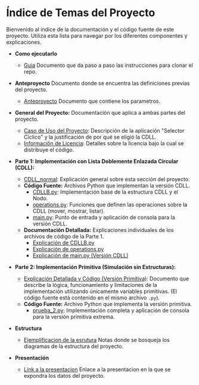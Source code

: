 # Índice de Temas del Proyecto

Bienvenido al índice de la documentación y el código fuente de este proyecto. Utiliza esta lista para navegar por los diferentes componentes y explicaciones.

*   **Como ejecutarlo**
    *   [Guia](como_ejecutarlo.md) Documento que da paso a paso las instrucciones para clonar el repo.

*   **Anteproyecto** Documento donde se encuentra las definiciones previas del proyecto.
    *   [Anteproyecto](Anteproyecto/Anteproyecto.pdf) Documento que contiene los parametros.
       
*   **General del Proyecto:** Documentación que aplica a ambas partes del proyecto.
    *   [Caso de Uso del Proyecto](Caso_de_uso.md): Descripción de la aplicación "Selector Cíclico" y la justificación de por qué se eligió la CDLL.
    *   [Información de Licencia](LICENSE): Detalles sobre la licencia bajo la cual se distribuye el código.

*   **Parte 1: Implementación con Lista Doblemente Enlazada Circular (CDLL):**
    *   [CDLL_normal](CDLL_normal): Explicación general sobre esta sección del proyecto.
    *   **Código Fuente:** Archivos Python que implementan la versión CDLL.
        *   [CDLLB.py](CDLL_normal/Incisos/CDLLB.py): Implementación base de la estructura CDLL y el Nodo.
        *   [operations.py](CDLL_normal/Incisos/operations.py): Funciones que definen las operaciones sobre la CDLL (mover, mostrar, listar).
        *   [main.py](CDLL_normal/Incisos/main.py): Punto de entrada y aplicación de consola para la versión CDLL.
    *   **Documentación Detallada:** Explicaciones individuales de los archivos de código de la Parte 1.
        *   [Explicación de CDLLB.py](CDLL_normal/Incisos/CDLLB.md)
        *   [Explicación de operations.py](CDLL_normal/Incisos/operations.md)
        *   [Explicación de main.py (Versión CDLL)](CDLL_normal/Incisos/main.md)

*   **Parte 2: Implementación Primitiva (Simulación sin Estructuras):**
    *   [Explicación Detallada y Código (Versión Primitiva)](CDLL_primitivo/Incisos/Prueba2.md): Documento que describe la lógica, funcionamiento y limitaciones de la implementación utilizando únicamente variables primitivas. (El código fuente está contenido en el mismo archivo `.py`).
    *   **Código Fuente:** Archivo Python que implementa la versión primitiva.
        *   [prueba_2.py](CDLL_primitivo/Incisos/prueba_2.py): Implementación completa y aplicación de consola para la versión primitiva extrema.
     
*   **Estructura**
    * [Ejemplificacion de la esrutura](Estructura) Notas donde se bosqueja los diagramas de la estructura del proyecto.

*   **Presentación**
    *   [Link a la presentacion](https://www.canva.com/design/DAGmxVcjARA/aU_XXA9uvi2ACHwtzcjEXQ/edit?utm_content=DAGmxVcjARA&utm_campaign=designshare&utm_medium=link2&utm_source=sharebutton) Enlace a la presentacion en la que se expondra los datos del proyecto.

